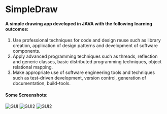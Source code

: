# SimpleDraw

#### A simple drawing app developed in JAVA with the following learning outcomes:
  1. Use professional techniques for code and design reuse such as library creation, application of design patterns
  and development of software components.
  2. Apply advanced programming techniques such as threads, reflection and generic classes, basic distributed
  programming techniques, object relational mapping.
  3. Make appropriate use of software engineering tools and techniques such as test-driven development, version
  control, generation of documentation, build-tools.
#### Some Screenshots:
![GUI](https://i.imgur.com/bfIeDUq.png)
![GUI2](https://i.imgur.com/Gfxcw8e.gif)
![GUI2](https://i.imgur.com/RVZDov9.gif)
